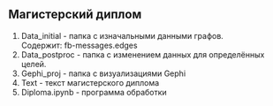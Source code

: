 ## Магистерский диплом ##

1) Data_initial - папка с изначальными данными графов. <br/>
   Содержит: fb-messages.edges
2) Data_postproc - папка с изменением данных для определённых целей.
3) Gephi_proj - папка с визуализациями Gephi
4) Text - текст магистерского диплома
5) Diploma.ipynb - программа обработки